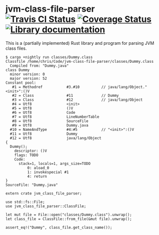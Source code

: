 # jvm-class-file-parser [![Travis CI Status](https://api.travis-ci.org/ExcaliburZero/jvm-class-file-parser.svg)](https://travis-ci.org/ExcaliburZero/jvm-class-file-parser) [![Coverage Status](https://coveralls.io/repos/github/ExcaliburZero/jvm-class-file-parser/badge.svg?branch=master)](https://coveralls.io/github/ExcaliburZero/jvm-class-file-parser?branch=master) [![Library documentation](https://img.shields.io/readthedocs/pip.svg)](https://excaliburzero.github.io/jvm-class-file-parser/master/jvm_class_file_parser/index.html)
This is a (partially implemented) Rust library and program for parsing JVM class files.

```
$ cargo +nightly run classes/Dummy.class
Classfile /home/chris/Code/jvm-class-file-parser/classes/Dummy.class
  Compiled from: "Dummy.java"
class Dummy
  minor version: 0
  major version: 52
Constant pool:
   #1 = Methodref           #3.#10          // java/lang/Object."<init>":()V
   #2 = Class               #11             // Dummy
   #3 = Class               #12             // java/lang/Object
   #4 = Utf8                <init>
   #5 = Utf8                ()V
   #6 = Utf8                Code
   #7 = Utf8                LineNumberTable
   #8 = Utf8                SourceFile
   #9 = Utf8                Dummy.java
  #10 = NameAndType         #4:#5           // "<init>":()V
  #11 = Utf8                Dummy
  #12 = Utf8                java/lang/Object
{
  Dummy();
    descriptor: ()V
    flags: TODO
    Code:
      stack=1, locals=1, args_size=TODO
          0: aload_0                            
          1: invokespecial #1                   
          4: return                             
}
SourceFile: "Dummy.java"
```

```
extern crate jvm_class_file_parser;

use std::fs::File;
use jvm_class_file_parser::ClassFile;

let mut file = File::open("classes/Dummy.class").unwrap();
let class_file = ClassFile::from_file(&mut file).unwrap();

assert_eq!("Dummy", class_file.get_class_name());
```

